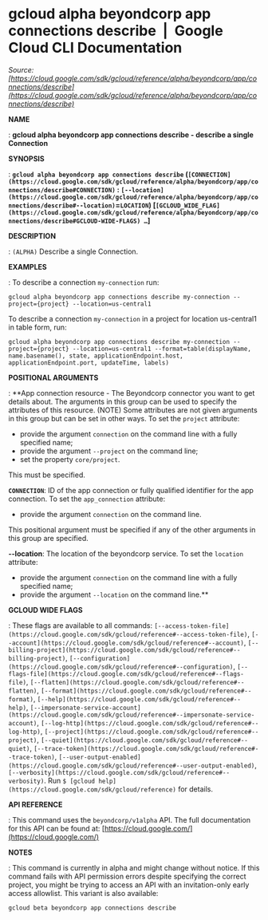 # gcloud alpha beyondcorp app connections describe  |  Google Cloud CLI Documentation

*Source: [https://cloud.google.com/sdk/gcloud/reference/alpha/beyondcorp/app/connections/describe](https://cloud.google.com/sdk/gcloud/reference/alpha/beyondcorp/app/connections/describe)*

**NAME**

: **gcloud alpha beyondcorp app connections describe - describe a single Connection**

**SYNOPSIS**

: **`gcloud alpha beyondcorp app connections describe` (`[CONNECTION](https://cloud.google.com/sdk/gcloud/reference/alpha/beyondcorp/app/connections/describe#CONNECTION)` : `[--location](https://cloud.google.com/sdk/gcloud/reference/alpha/beyondcorp/app/connections/describe#--location)`=`LOCATION`) [`[GCLOUD_WIDE_FLAG](https://cloud.google.com/sdk/gcloud/reference/alpha/beyondcorp/app/connections/describe#GCLOUD-WIDE-FLAGS) …`]**

**DESCRIPTION**

: `(ALPHA)` Describe a single Connection.

**EXAMPLES**

: To describe a connection ``my-connection`` run:

```
gcloud alpha beyondcorp app connections describe my-connection --project={project} --location=us-central1
```

To describe a connection ``my-connection`` in a
project for location us-central1 in table form, run:

```
gcloud alpha beyondcorp app connections describe my-connection --project={project} --location=us-central1 --format=table(displayName, name.basename(), state, applicationEndpoint.host, applicationEndpoint.port, updateTime, labels)
```

**POSITIONAL ARGUMENTS**

: **App connection resource - The Beyondcorp connector you want to get details
about. The arguments in this group can be used to specify the attributes of this
resource. (NOTE) Some attributes are not given arguments in this group but can
be set in other ways.
To set the `project` attribute:

- provide the argument `connection` on the command line with a fully
specified name;
- provide the argument `--project` on the command line;
- set the property `core/project`.

This must be specified.

**`CONNECTION`**:
ID of the app connection or fully qualified identifier for the app connection.
To set the `app_connection` attribute:

- provide the argument `connection` on the command line.

This positional argument must be specified if any of the other arguments in this
group are specified.

**--location**:
The location of the beyondcorp service.
To set the `location` attribute:

- provide the argument `connection` on the command line with a fully
specified name;
- provide the argument `--location` on the command line.**

**GCLOUD WIDE FLAGS**

: These flags are available to all commands: `[--access-token-file](https://cloud.google.com/sdk/gcloud/reference#--access-token-file)`,
`[--account](https://cloud.google.com/sdk/gcloud/reference#--account)`, `[--billing-project](https://cloud.google.com/sdk/gcloud/reference#--billing-project)`,
`[--configuration](https://cloud.google.com/sdk/gcloud/reference#--configuration)`,
`[--flags-file](https://cloud.google.com/sdk/gcloud/reference#--flags-file)`,
`[--flatten](https://cloud.google.com/sdk/gcloud/reference#--flatten)`, `[--format](https://cloud.google.com/sdk/gcloud/reference#--format)`, `[--help](https://cloud.google.com/sdk/gcloud/reference#--help)`, `[--impersonate-service-account](https://cloud.google.com/sdk/gcloud/reference#--impersonate-service-account)`,
`[--log-http](https://cloud.google.com/sdk/gcloud/reference#--log-http)`,
`[--project](https://cloud.google.com/sdk/gcloud/reference#--project)`, `[--quiet](https://cloud.google.com/sdk/gcloud/reference#--quiet)`, `[--trace-token](https://cloud.google.com/sdk/gcloud/reference#--trace-token)`, `[--user-output-enabled](https://cloud.google.com/sdk/gcloud/reference#--user-output-enabled)`,
`[--verbosity](https://cloud.google.com/sdk/gcloud/reference#--verbosity)`.
Run `$ [gcloud help](https://cloud.google.com/sdk/gcloud/reference)` for details.

**API REFERENCE**

: This command uses the `beyondcorp/v1alpha` API. The full
documentation for this API can be found at: [https://cloud.google.com/](https://cloud.google.com/)

**NOTES**

: This command is currently in alpha and might change without notice. If this
command fails with API permission errors despite specifying the correct project,
you might be trying to access an API with an invitation-only early access
allowlist. This variant is also available:

```
gcloud beta beyondcorp app connections describe
```